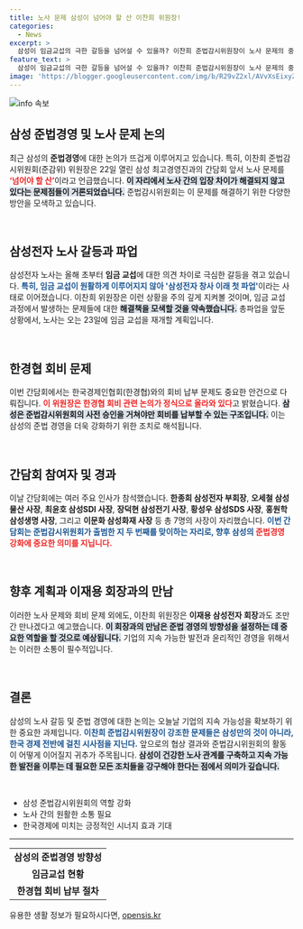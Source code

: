 ```yaml
---
title: 노사 문제 삼성이 넘어야 할 산 이찬희 위원장!
categories:
  - News
excerpt: >
  삼성이 임금교섭의 극한 갈등을 넘어설 수 있을까? 이찬희 준법감시위원장이 노사 문제의 중요성을 강조하며 회비 납부 논의에 나섰다. 창사 이래 첫 파업의 긴장 속, 경영진과의 간담회 결과에 이목이 집중된다!
feature_text: >
  삼성이 임금교섭의 극한 갈등을 넘어설 수 있을까? 이찬희 준법감시위원장이 노사 문제의 중요성을 강조하며 회비 납부 논의에 나섰다. 창사 이래 첫 파업의 긴장 속, 경영진과의 간담회 결과에 이목이 집중된다!
image: 'https://blogger.googleusercontent.com/img/b/R29vZ2xl/AVvXsEixyZcFfHzMRdzZMjFBmAUKJYCLCGyLL1o632UiGVXcaFdKo_bkvkuCioo0uUKlGfBVcT3P84aROyZIXSBEx3Aw5nCQ3pTgDom1WDC4m8eifvWiAmWEEVb4x6G_l8C0QH225ldMjyaFvpxGEBGNO37VmDTDMHGhJPq73UglMfDca1-0aw/s1600/blogspot.png'
---
```


<p><img src="https://blogger.googleusercontent.com/img/b/R29vZ2xl/AVvXsEixyZcFfHzMRdzZMjFBmAUKJYCLCGyLL1o632UiGVXcaFdKo_bkvkuCioo0uUKlGfBVcT3P84aROyZIXSBEx3Aw5nCQ3pTgDom1WDC4m8eifvWiAmWEEVb4x6G_l8C0QH225ldMjyaFvpxGEBGNO37VmDTDMHGhJPq73UglMfDca1-0aw/s1600/blogspot.png" alt="info 속보" /></p>

<h2 data-ke-size="size26">삼성 준법경영 및 노사 문제 논의</h2>

<p data-ke-size="size16">최근 삼성의 <b>준법경영</b>에 대한 논의가 뜨겁게 이루어지고 있습니다. 특히, 이찬희 준법감시위원회(준감위) 위원장은 22일 열린 삼성 최고경영진과의 간담회 앞서 노사 문제를 <b><span style="color: #ee2323;">‘넘어야 할 산’</span></b>이라고 언급했습니다. <b><span style="background-color: #21538527;">이 자리에서 노사 간의 입장 차이가 해결되지 않고 있다는 문제점들이 거론되었습니다.</span></b> 준법감시위원회는 이 문제를 해결하기 위한 다양한 방안을 모색하고 있습니다.</p>

<p data-ke-size="size16">&nbsp;</p>

<h2 data-ke-size="size26">삼성전자 노사 갈등과 파업</h2>

<p data-ke-size="size16">삼성전자 노사는 올해 초부터 <b>임금 교섭</b>에 대한 의견 차이로 극심한 갈등을 겪고 있습니다. <b><span style="color: #1a5490;">특히, 임금 교섭이 원활하게 이루어지지 않아 '삼성전자 창사 이래 첫 파업'</span></b>이라는 사태로 이어졌습니다. 이찬희 위원장은 이런 상황을 주의 깊게 지켜볼 것이며, 임금 교섭 과정에서 발생하는 문제들에 대한 <b><span style="background-color: #21538527;">해결책을 모색할 것을 약속했습니다.</span></b> 총파업을 앞둔 상황에서, 노사는 오는 23일에 임금 교섭을 재개할 계획입니다.</p>

<p data-ke-size="size16">&nbsp;</p>

<h2 data-ke-size="size26">한경협 회비 문제</h2>

<p data-ke-size="size16">이번 간담회에서는 한국경제인협회(한경협)와의 회비 납부 문제도 중요한 안건으로 다뤄집니다. <b><span style="color: #ee2323;">이 위원장은 한경협 회비 관련 논의가 정식으로 올라와 있다</span></b>고 밝혔습니다. <b><span style="background-color: #21538527;">삼성은 준법감시위원회의 사전 승인을 거쳐야만 회비를 납부할 수 있는 구조입니다.</span></b> 이는 삼성의 준법 경영을 더욱 강화하기 위한 조치로 해석됩니다.</p>

<p data-ke-size="size16">&nbsp;</p>

<h2 data-ke-size="size26">간담회 참여자 및 경과</h2>

<p data-ke-size="size16">이날 간담회에는 여러 주요 인사가 참석했습니다. <b>한종희 삼성전자 부회장</b>, <b>오세철 삼성물산 사장</b>, <b>최윤호 삼성SDI 사장</b>, <b>장덕현 삼성전기 사장</b>, <b>황성우 삼성SDS 사장</b>, <b>홍원학 삼성생명 사장</b>, 그리고 <b>이문화 삼성화재 사장</b> 등 총 7명의 사장이 자리했습니다. <b><span style="color: #1a5490;">이번 간담회는 준법감시위원회가 출범한 지 두 번째를 맞이하는 자리로, 향후 삼성의 <span style="color: #ee2323;">준법경영 강화에 중요한 의미를 지닙니다.</span></span></b></p>

<p data-ke-size="size16">&nbsp;</p>

<h2 data-ke-size="size26">향후 계획과 이재용 회장과의 만남</h2>

<p data-ke-size="size16">이러한 노사 문제와 회비 문제 외에도, 이찬희 위원장은 <b>이재용 삼성전자 회장</b>과도 조만간 만나겠다고 예고했습니다. <b><span style="background-color: #21538527;">이 회장과의 만남은 준법 경영의 방향성을 설정하는 데 중요한 역할을 할 것으로 예상됩니다.</span></b> 기업의 지속 가능한 발전과 윤리적인 경영을 위해서는 이러한 소통이 필수적입니다.</p>

<p data-ke-size="size16">&nbsp;</p>

<h2 data-ke-size="size26">결론</h2>

<p data-ke-size="size16">삼성의 노사 갈등 및 준법 경영에 대한 논의는 오늘날 기업의 지속 가능성을 확보하기 위한 중요한 과제입니다. <b><span style="color: #1a5490;">이찬희 준법감시위원장이 강조한 문제들은 삼성만의 것이 아니라, 한국 경제 전반에 걸친 시사점을 지닌다.</span></b> 앞으로의 협상 결과와 준법감시위원회의 활동이 어떻게 이어질지 귀추가 주목됩니다. <b><span style="background-color: #21538527;">삼성이 건강한 노사 관계를 구축하고 지속 가능한 발전을 이루는 데 필요한 모든 조치들을 강구해야 한다는 점에서 의미가 깊습니다.</span></b></p>

<p data-ke-size="size16">&nbsp;</p>

<ul>
    <li>삼성 준법감시위원회의 역할 강화</li>
    <li>노사 간의 원활한 소통 필요</li>
    <li>한국경제에 미치는 긍정적인 시너지 효과 기대</li>
</ul>

<hr>

<table style="width:100%">
    <tr>
        <td style="text-align: center; height: 17px;"><b>삼성의 준법경영 방향성</b></td>
    </tr>
    <tr>
        <td style="text-align: center; height: 17px;"><b>임금교섭 현황</b></td>
    </tr>
    <tr>
        <td style="text-align: center; height: 17px;"><b>한경협 회비 납부 절차</b></td>
    </tr>
</table>
유용한 생활 정보가 필요하시다면, <a href="https://opensis.kr" rel="dofollow">opensis.kr</a>


